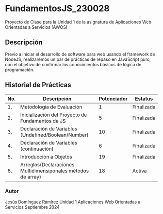 # FundamentosJS_230028
Proyecto de Clase para la Unidad 1 de la asignatura de Aplicaciones Web Orientadas a Servicios (AWOS)


## Descripción

Previo a iniciar el desarrollo de software para web usando el framework de NodeJS, realizaremos un par de prácticas de repaso en JavaScript puro, con el objetivo de confirmar los conocimientos básicos de lógica de programación.


## Historial de Prácticas
|No.|Descripción|Potenciador|Estatus|
|---|-----------|-------|-------|
|1.|Metodología de Evaluación|1|Finalizada|
|2.|Inicialización del Proyecto de Fundamentos de JS|5|Finalizada|
|3.|Declaración de Variables (Undefined/Boolean/Number)|10|Finalizada|
|4.|Declaración de Variables (continuación)|6|Finalizada|
|5.|Introducción a Objetos|19|Finalizada|
|6.|Arreglos(Declaraciones Multidimensiponales métodos de array)|18|Activa|


### Autor
Jesús Domínguez Ramírez
Unidad 1
Aplicaciones Web Orientadas a Servicios
Septiembre 2024